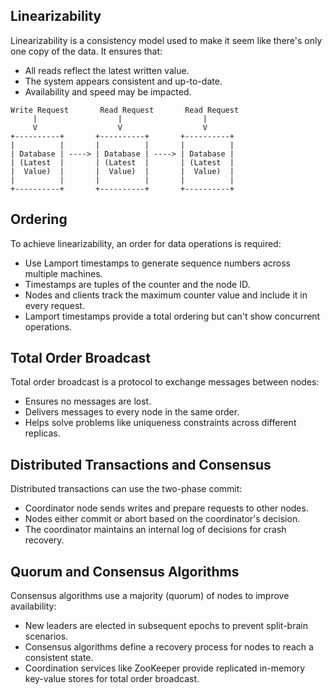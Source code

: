 ## Linearizability

Linearizability is a consistency model used to make it seem like there's only one copy of the data. It ensures that:

- All reads reflect the latest written value.
- The system appears consistent and up-to-date.
- Availability and speed may be impacted.
  
```
Write Request       Read Request       Read Request
     |                  |                  |
     V                  V                  V
+----------+       +----------+       +----------+
|          |       |          |       |          |
| Database | ----> | Database | ----> | Database |
| (Latest  |       | (Latest  |       | (Latest  |
|  Value)  |       |  Value)  |       |  Value)  |
|          |       |          |       |          |
+----------+       +----------+       +----------+
```

## Ordering

To achieve linearizability, an order for data operations is required:

- Use Lamport timestamps to generate sequence numbers across multiple machines.
- Timestamps are tuples of the counter and the node ID.
- Nodes and clients track the maximum counter value and include it in every request.
- Lamport timestamps provide a total ordering but can't show concurrent operations.

## Total Order Broadcast

Total order broadcast is a protocol to exchange messages between nodes:

- Ensures no messages are lost.
- Delivers messages to every node in the same order.
- Helps solve problems like uniqueness constraints across different replicas.

## Distributed Transactions and Consensus

Distributed transactions can use the two-phase commit:

- Coordinator node sends writes and prepare requests to other nodes.
- Nodes either commit or abort based on the coordinator's decision.
- The coordinator maintains an internal log of decisions for crash recovery.

## Quorum and Consensus Algorithms

Consensus algorithms use a majority (quorum) of nodes to improve availability:

- New leaders are elected in subsequent epochs to prevent split-brain scenarios.
- Consensus algorithms define a recovery process for nodes to reach a consistent state.
- Coordination services like ZooKeeper provide replicated in-memory key-value stores for total order broadcast.
